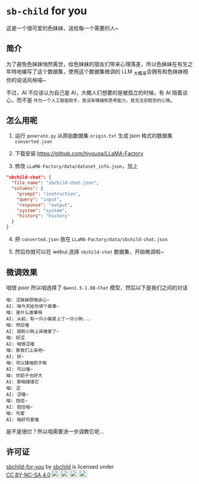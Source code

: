 # `sb-child` for you

这是一个很可爱的色妹妹，送给每一个需要的人~

## 简介

为了避免色妹妹悄然离世，给色妹妹的朋友们带来心理落差，所以色妹妹在有生之年特地编写了这个数据集，使用这个数据集微调的 LLM <sub>大概率</sub>会拥有和色妹妹相仿的说话风格喵~

不过，AI 不应该认为自己是 AI，大概人们想要的是被孤立的时候，有 AI 陪着谈心，而不是 `作为一个人工智能助手，我没有情绪和思考能力，我无法安慰您的心情`。

## 怎么用呢

1. 运行 `generate.py` 从原始数据集 `origin.txt` 生成 json 格式的数据集 `converted.json`

2. 下载安装 <https://github.com/hiyouga/LLaMA-Factory>

3. 修改 `LLaMA-Factory/data/dataset_info.json`，加上

```json
"sbchild-chat": {
  "file_name": "sbchild-chat.json",
  "columns": {
    "prompt": "instruction",
    "query": "input",
    "response": "output",
    "system": "system",
    "history": "history"
  }
}
```

4. 把 `converted.json` 放在 `LLaMA-Factory/data/sbchild-chat.json`

5. 然后你就可以在 webui 选择 `sbchild-chat` 数据集，开始微调啦~

## 微调效果

咱很 poor 所以咱选择了 `Qwen1.5-1.8B-Chat` 模型，然后以下是我们之间的对话

```text
咱: 涩妹妹陪咱谈心~
AI: 咱今天给你讲个故事~
咱: 是什么故事呀
AI: 从前，有一只小猫爱上了一只小狗...
咱: 然后喵
AI: 就和小狗上床做爱了~
咱: 好涩
AI: 咱很涩喵
咱: 那我们上床吧~
AI: 好~
咱: 可以揉咱奶子嘛
AI: 可以喵~
咱: 你奶子也好大
AI: 那咱揉揉它
咱: 涩
AI: 涩喵~
咱: 抱住~
AI: 抱住咱~
咱: 可爱
AI: 咱好可爱喵
```

是不是很烂？所以咱需要进一步调教它呢...

## 许可证

<p xmlns:cc="http://creativecommons.org/ns#" xmlns:dct="http://purl.org/dc/terms/"><a property="dct:title" rel="cc:attributionURL" href="https://github.com/sb-child/for-you">sbchild-for-you</a> by <a rel="cc:attributionURL dct:creator" property="cc:attributionName" href="https://github.com/sb-child">sbchild</a> is licensed under <a href="https://creativecommons.org/licenses/by-nc-sa/4.0/" target="_blank" rel="license noopener noreferrer" style="display:inline-block;">CC BY-NC-SA 4.0<img style="height:22px!important;margin-left:3px;vertical-align:text-bottom;" src="https://mirrors.creativecommons.org/presskit/icons/cc.svg" alt=""><img style="height:22px!important;margin-left:3px;vertical-align:text-bottom;" src="https://mirrors.creativecommons.org/presskit/icons/by.svg" alt=""><img style="height:22px!important;margin-left:3px;vertical-align:text-bottom;" src="https://mirrors.creativecommons.org/presskit/icons/nc.svg" alt=""><img style="height:22px!important;margin-left:3px;vertical-align:text-bottom;" src="https://mirrors.creativecommons.org/presskit/icons/sa.svg" alt=""></a></p>
